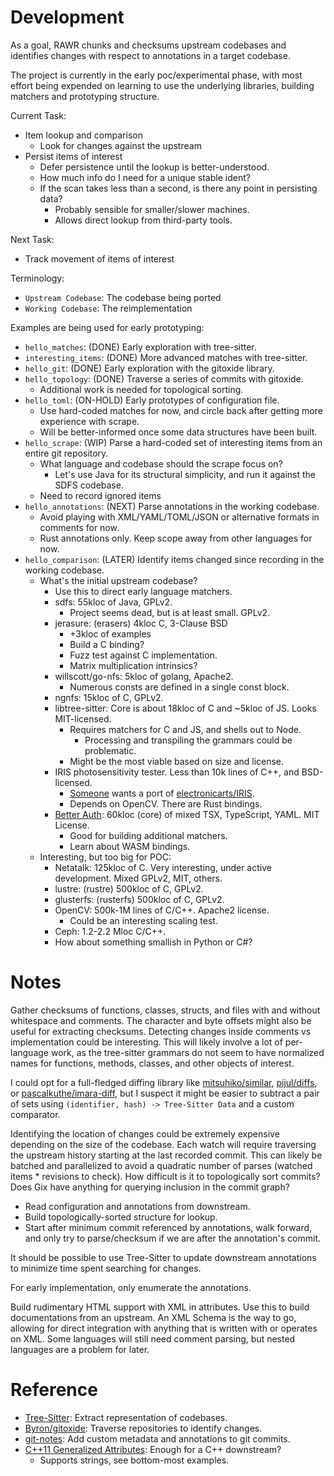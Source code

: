 # Development
As a goal, RAWR chunks and checksums upstream codebases and identifies changes with respect to annotations in a target codebase.

The project is currently in the early poc/experimental phase, with most effort being expended on learning to use the underlying libraries, building matchers and prototyping structure.

Current Task:
- Item lookup and comparison
  - Look for changes against the upstream
- Persist items of interest
  - Defer persistence until the lookup is better-understood.
  - How much info do I need for a unique stable ident?
  - If the scan takes less than a second, is there any point in persisting data?
    - Probably sensible for smaller/slower machines.
    - Allows direct lookup from third-party tools.

Next Task:
- Track movement of items of interest

Terminology:
- `Upstream Codebase`: The codebase being ported
- `Working Codebase`: The reimplementation

Examples are being used for early prototyping:
- `hello_matches`: (DONE) Early exploration with tree-sitter.
- `interesting_items`: (DONE) More advanced matches with tree-sitter.
- `hello_git`: (DONE) Early exploration with the gitoxide library.
- `hello_topology`: (DONE) Traverse a series of commits with gitoxide.
  - Additional work is needed for topological sorting.
- `hello_toml`: (ON-HOLD) Early prototypes of configuration file.
  - Use hard-coded matches for now, and circle back after getting more experience with scrape.
  - Will be better-informed once some data structures have been built.
- `hello_scrape`: (WIP) Parse a hard-coded set of interesting items from an entire git repository.
  - What language and codebase should the scrape focus on?
    - Let's use Java for its structural simplicity, and run it against the SDFS codebase.
  - Need to record ignored items
- `hello_annotations`: (NEXT) Parse annotations in the working codebase.
  - Avoid playing with XML/YAML/TOML/JSON or alternative formats in comments for now.
  - Rust annotations only. Keep scope away from other languages for now.
- `hello_comparison`: (LATER) Identify items changed since recording in the working codebase.
  - What's the initial upstream codebase?
    - Use this to direct early language matchers.
    - sdfs: 55kloc of Java, GPLv2.
      - Project seems dead, but is at least small. GPLv2.
    - jerasure: (erasers) 4kloc C, 3-Clause BSD
      - +3kloc of examples
      - Build a C binding?
      - Fuzz test against C implementation.
      - Matrix multiplication intrinsics?
    - willscott/go-nfs: 5kloc of golang, Apache2.
      - Numerous consts are defined in a single const block.
    - ngnfs: 15kloc of C, GPLv2.
    - libtree-sitter: Core is about 18kloc of C and ~5kloc of JS. Looks MIT-licensed.
      - Requires matchers for C and JS, and shells out to Node.
        - Processing and transpiling the grammars could be problematic.
      - Might be the most viable based on size and license.
    - IRIS photosensitivity tester. Less than 10k lines of C++, and BSD-licensed. 
      - [Someone](https://www.reddit.com/r/rust/comments/1l6ypys/comment/mwur4rb/) wants a port of [electronicarts/IRIS](https://github.com/electronicarts/IRIS).
      - Depends on OpenCV. There are Rust bindings.
    - [Better Auth](https://github.com/better-auth/better-auth.git): 60kloc (core) of mixed TSX, TypeScript, YAML. MIT License.
      - Good for building additional matchers.
      - Learn about WASM bindings.
  - Interesting, but too big for POC:
    - Netatalk: 125kloc of C. Very interesting, under active development. Mixed GPLv2, MIT, others.
    - lustre: (rustre) 500kloc of C, GPLv2.
    - glusterfs: (rusterfs) 500kloc of C, GPLv2.
    - OpenCV: 500k-1M lines of C/C++. Apache2 license.
      - Could be an interesting scaling test.
    - Ceph: 1.2-2.2 Mloc C/C++.
    - How about something smallish in Python or C#?

# Notes
Gather checksums of functions, classes, structs, and files with and without whitespace and comments. The character and byte offsets might also be useful for extracting checksums. Detecting changes inside comments vs implementation could be interesting. This will likely involve a lot of per-language work, as the tree-sitter grammars do not seem to have normalized names for functions, methods, classes, and other objects of interest.

I could opt for a full-fledged diffing library like [mitsuhiko/similar](https://github.com/mitsuhiko/similar), [pijul/diffs](https://nest.pijul.com/pijul/diffs), or [pascalkuthe/imara-diff](https://github.com/pascalkuthe/imara-diff), but I suspect it might be easier to subtract a pair of sets using `(identifier, hash) -> Tree-Sitter Data` and a custom comparator.

Identifying the location of changes could be extremely expensive depending on the size of the codebase. Each watch will require traversing the upstream history starting at the last recorded commit. This can likely be batched and parallelized to avoid a quadratic number of parses (watched items * revisions to check). How difficult is it to topologically sort commits? Does Gix have anything for querying inclusion in the commit graph?
* Read configuration and annotations from downstream.
* Build topologically-sorted structure for lookup.
* Start after minimum commit referenced by annotations, walk forward, and only try to parse/checksum if we are after the annotation's commit.

It should be possible to use Tree-Sitter to update downstream annotations to minimize time spent searching for changes.

For early implementation, only enumerate the annotations.

Build rudimentary HTML support with XML in attributes. Use this to build documentations from an upstream.
An XML Schema is the way to go, allowing for direct integration with anything that is written with or operates on XML.
Some languages will still need comment parsing, but nested languages are a problem for later.

# Reference
* [Tree-Sitter](https://tree-sitter.github.io/): Extract representation of codebases.
* [Byron/gitoxide](https://github.com/Byron/gitoxide): Traverse repositories to identify changes.
* [git-notes](https://git-scm.com/docs/git-notes): Add custom metadata and annotations to git commits.
* [C++11 Generalized Attributes](https://www.codesynthesis.com/~boris/blog/2012/04/18/cxx11-generalized-attributes/): Enough for a C++ downstream? 
  * Supports strings, see bottom-most examples.
